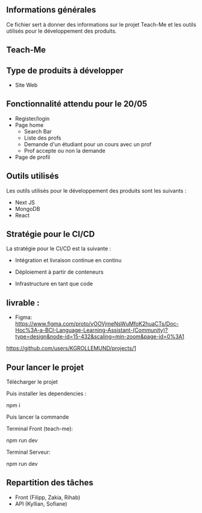 ## Informations générales

Ce fichier sert à donner des informations sur le projet Teach-Me et les outils utilisés pour le développement des produits.

## Teach-Me

## Type de produits à développer

- Site Web

## Fonctionnalité attendu pour le 20/05

- Register/login
- Page home
    - Search Bar
    - Liste des profs
    - Demande d'un étudiant pour un cours avec un prof 
    - Prof accepte ou non la demande
- Page de profil


## Outils utilisés

Les outils utilisés pour le développement des produits sont les suivants :

- Next JS
- MongoDB 
- React

## Stratégie pour le CI/CD

La stratégie pour le CI/CD est la suivante :

- Intégration et livraison continue en continu

- Déploiement à partir de conteneurs 

- Infrastructure en tant que code

## livrable :
 - Figma: https://www.figma.com/proto/vOOVjmeNsWuMfoK2huaCTs/Doc-Hoc%3A-a-BCI-Language-Learning-Assistant-(Community)?type=design&node-id=15-432&scaling=min-zoom&page-id=0%3A1

https://github.com/users/KGROLLEMUND/projects/1

## Pour lancer le projet

Télécharger le projet 

Puis installer les dependencies :

npm i

Puis lancer la commande

Terminal Front (teach-me):

npm run dev

Terminal Serveur:

npm run dev

## Repartition des tâches 

- Front (Filipp, Zakia, Rihab)
- API (Kyllian, Sofiane)


